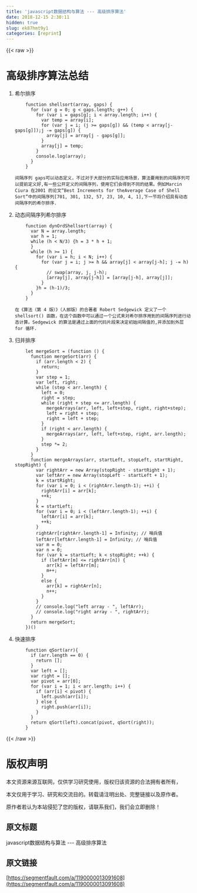 ```yaml
---
title: 'javascript数据结构与算法 --- 高级排序算法' 
date: 2018-12-15 2:30:11
hidden: true
slug: ek87hmt9y1
categories: [reprint]
---
```


{{< raw >}}

                    
<h1 id="articleHeader0">高级排序算法总结</h1>
<ol>
<li>
<p>希尔排序</p>
<div class="widget-codetool" style="display:none;">
      <div class="widget-codetool--inner">
      <span class="selectCode code-tool" data-toggle="tooltip" data-placement="top" title="" data-original-title="全选"></span>
      <span type="button" class="copyCode code-tool" data-toggle="tooltip" data-placement="top" data-clipboard-text="    function shellsort(array, gaps) {
      for (var g = 0; g < gaps.length; g++) {
        for (var i = gaps[g]; i < array.length; i++) {
          var temp = array[i];
          for (var j = i; (j >= gaps[g]) &amp;&amp; (temp < array[j-gaps[g]]);j -= gaps[g]) {
            array[j] = array[j - gaps[g]];
          }
          array[j] = temp;
        }
        console.log(array);
      }
    }" title="" data-original-title="复制"></span>
      <span type="button" class="saveToNote code-tool" data-toggle="tooltip" data-placement="top" title="" data-original-title="放进笔记"></span>
      </div>
      </div><pre class="javascript hljs"><code class="javascript">    <span class="hljs-function"><span class="hljs-keyword">function</span> <span class="hljs-title">shellsort</span>(<span class="hljs-params">array, gaps</span>) </span>{
      <span class="hljs-keyword">for</span> (<span class="hljs-keyword">var</span> g = <span class="hljs-number">0</span>; g &lt; gaps.length; g++) {
        <span class="hljs-keyword">for</span> (<span class="hljs-keyword">var</span> i = gaps[g]; i &lt; array.length; i++) {
          <span class="hljs-keyword">var</span> temp = array[i];
          <span class="hljs-keyword">for</span> (<span class="hljs-keyword">var</span> j = i; (j &gt;= gaps[g]) &amp;&amp; (temp &lt; array[j-gaps[g]]);j -= gaps[g]) {
            array[j] = array[j - gaps[g]];
          }
          array[j] = temp;
        }
        <span class="hljs-built_in">console</span>.log(array);
      }
    }</code></pre>
<div class="widget-codetool" style="display:none;">
      <div class="widget-codetool--inner">
      <span class="selectCode code-tool" data-toggle="tooltip" data-placement="top" title="" data-original-title="全选"></span>
      <span type="button" class="copyCode code-tool" data-toggle="tooltip" data-placement="top" data-clipboard-text="间隔序列 gaps可以动态定义，不过对于大部分的实际应用场景，算法要用到的间隔序列可以提前定义好,有一些公开定义的间隔序列，使用它们会得到不同的结果。例如Marcin Ciura 在2001 的论文“Best Increments for theAverage Case of Shell Sort”中的间隔序列[701, 301, 132, 57, 23, 10, 4, 1],下一节将介绍具有动态间隔序列的希尔排序." title="" data-original-title="复制"></span>
      <span type="button" class="saveToNote code-tool" data-toggle="tooltip" data-placement="top" title="" data-original-title="放进笔记"></span>
      </div>
      </div><pre class="hljs lsl"><code style="word-break: break-word; white-space: initial;">间隔序列 gaps可以动态定义，不过对于大部分的实际应用场景，算法要用到的间隔序列可以提前定义好,有一些公开定义的间隔序列，使用它们会得到不同的结果。例如Marcin Ciura 在<span class="hljs-number">2001</span> 的论文“Best Increments for theAverage Case of Shell Sort”中的间隔序列[<span class="hljs-number">701</span>, <span class="hljs-number">301</span>, <span class="hljs-number">132</span>, <span class="hljs-number">57</span>, <span class="hljs-number">23</span>, <span class="hljs-number">10</span>, <span class="hljs-number">4</span>, <span class="hljs-number">1</span>],下一节将介绍具有动态间隔序列的希尔排序.</code></pre>
</li>
<li>
<p>动态间隔序列希尔排序</p>
<div class="widget-codetool" style="display:none;">
      <div class="widget-codetool--inner">
      <span class="selectCode code-tool" data-toggle="tooltip" data-placement="top" title="" data-original-title="全选"></span>
      <span type="button" class="copyCode code-tool" data-toggle="tooltip" data-placement="top" data-clipboard-text="    function dynOrdShellsort(array) {
      var N = array.length;
      var h = 1;
      while (h < N/3) {h = 3 * h + 1;
      }
      while (h >= 1) {
        for (var i = h; i < N; i++) {
          for (var j = i; j >= h &amp;&amp; array[j] < array[j-h]; j -= h) {
            // swap(array, j, j-h);
            [array[j], array[j-h]] = [array[j-h], array[j]];
          }
        }h = (h-1)/3;
      }
    }" title="" data-original-title="复制"></span>
      <span type="button" class="saveToNote code-tool" data-toggle="tooltip" data-placement="top" title="" data-original-title="放进笔记"></span>
      </div>
      </div><pre class="javascript hljs"><code class="javascript">    <span class="hljs-function"><span class="hljs-keyword">function</span> <span class="hljs-title">dynOrdShellsort</span>(<span class="hljs-params">array</span>) </span>{
      <span class="hljs-keyword">var</span> N = array.length;
      <span class="hljs-keyword">var</span> h = <span class="hljs-number">1</span>;
      <span class="hljs-keyword">while</span> (h &lt; N/<span class="hljs-number">3</span>) {h = <span class="hljs-number">3</span> * h + <span class="hljs-number">1</span>;
      }
      <span class="hljs-keyword">while</span> (h &gt;= <span class="hljs-number">1</span>) {
        <span class="hljs-keyword">for</span> (<span class="hljs-keyword">var</span> i = h; i &lt; N; i++) {
          <span class="hljs-keyword">for</span> (<span class="hljs-keyword">var</span> j = i; j &gt;= h &amp;&amp; array[j] &lt; array[j-h]; j -= h) {
            <span class="hljs-comment">// swap(array, j, j-h);</span>
            [array[j], array[j-h]] = [array[j-h], array[j]];
          }
        }h = (h<span class="hljs-number">-1</span>)/<span class="hljs-number">3</span>;
      }
    }</code></pre>
<div class="widget-codetool" style="display:none;">
      <div class="widget-codetool--inner">
      <span class="selectCode code-tool" data-toggle="tooltip" data-placement="top" title="" data-original-title="全选"></span>
      <span type="button" class="copyCode code-tool" data-toggle="tooltip" data-placement="top" data-clipboard-text="在《算法（第 4 版）》（人邮版）的合著者 Robert Sedgewick 定义了一个   shellsort() 函数，在这个函数中可以通过一个公式来对希尔排序用到的间隔序列进行动态计算。Sedgewick 的算法是通过上面的代码片段来决定初始间隔值的,并添加到外层 for 循环." title="" data-original-title="复制"></span>
      <span type="button" class="saveToNote code-tool" data-toggle="tooltip" data-placement="top" title="" data-original-title="放进笔记"></span>
      </div>
      </div><pre class="hljs actionscript"><code style="word-break: break-word; white-space: initial;">在《算法（第 <span class="hljs-number">4</span> 版）》（人邮版）的合著者 Robert Sedgewick 定义了一个   shellsort() 函数，在这个函数中可以通过一个公式来对希尔排序用到的间隔序列进行动态计算。Sedgewick 的算法是通过上面的代码片段来决定初始间隔值的,并添加到外层 <span class="hljs-keyword">for</span> 循环.</code></pre>
</li>
<li>
<p>归并排序</p>
<div class="widget-codetool" style="display:none;">
      <div class="widget-codetool--inner">
      <span class="selectCode code-tool" data-toggle="tooltip" data-placement="top" title="" data-original-title="全选"></span>
      <span type="button" class="copyCode code-tool" data-toggle="tooltip" data-placement="top" data-clipboard-text="    let mergeSort = (function () {
      function mergeSort(arr) {
        if (arr.length < 2) {
          return;
        }
        var step = 1;
        var left, right;
        while (step < arr.length) {
          left = 0;
          right = step;
          while (right + step <= arr.length) {
            mergeArrays(arr, left, left+step, right, right+step);
            left = right + step;
            right = left + step;
          }
          if (right < arr.length) {
            mergeArrays(arr, left, left+step, right, arr.length);
          }
          step *= 2;
        }
      }
      function mergeArrays(arr, startLeft, stopLeft, startRight, stopRight) {
        var rightArr = new Array(stopRight - startRight + 1);
        var leftArr = new Array(stopLeft - startLeft + 1);
        k = startRight;
        for (var i = 0; i < (rightArr.length-1); ++i) {
          rightArr[i] = arr[k];
          ++k;
        }
        k = startLeft;
        for (var i = 0; i < (leftArr.length-1); ++i) {
          leftArr[i] = arr[k];
          ++k;
        }
        rightArr[rightArr.length-1] = Infinity; // 哨兵值
        leftArr[leftArr.length-1] = Infinity; // 哨兵值
        var m = 0;
        var n = 0;
        for (var k = startLeft; k < stopRight; ++k) {
          if (leftArr[m] <= rightArr[n]) {
            arr[k] = leftArr[m];
            m++;
          }
          else {
            arr[k] = rightArr[n];
            n++;
          }
        }
        // console.log(&quot;left array - &quot;, leftArr);
        // console.log(&quot;right array - &quot;, rightArr);
      }
      return mergeSort;
    })()" title="" data-original-title="复制"></span>
      <span type="button" class="saveToNote code-tool" data-toggle="tooltip" data-placement="top" title="" data-original-title="放进笔记"></span>
      </div>
      </div><pre class="javascript hljs"><code class="javascript">    <span class="hljs-keyword">let</span> mergeSort = (<span class="hljs-function"><span class="hljs-keyword">function</span> (<span class="hljs-params"></span>) </span>{
      <span class="hljs-function"><span class="hljs-keyword">function</span> <span class="hljs-title">mergeSort</span>(<span class="hljs-params">arr</span>) </span>{
        <span class="hljs-keyword">if</span> (arr.length &lt; <span class="hljs-number">2</span>) {
          <span class="hljs-keyword">return</span>;
        }
        <span class="hljs-keyword">var</span> step = <span class="hljs-number">1</span>;
        <span class="hljs-keyword">var</span> left, right;
        <span class="hljs-keyword">while</span> (step &lt; arr.length) {
          left = <span class="hljs-number">0</span>;
          right = step;
          <span class="hljs-keyword">while</span> (right + step &lt;= arr.length) {
            mergeArrays(arr, left, left+step, right, right+step);
            left = right + step;
            right = left + step;
          }
          <span class="hljs-keyword">if</span> (right &lt; arr.length) {
            mergeArrays(arr, left, left+step, right, arr.length);
          }
          step *= <span class="hljs-number">2</span>;
        }
      }
      <span class="hljs-function"><span class="hljs-keyword">function</span> <span class="hljs-title">mergeArrays</span>(<span class="hljs-params">arr, startLeft, stopLeft, startRight, stopRight</span>) </span>{
        <span class="hljs-keyword">var</span> rightArr = <span class="hljs-keyword">new</span> <span class="hljs-built_in">Array</span>(stopRight - startRight + <span class="hljs-number">1</span>);
        <span class="hljs-keyword">var</span> leftArr = <span class="hljs-keyword">new</span> <span class="hljs-built_in">Array</span>(stopLeft - startLeft + <span class="hljs-number">1</span>);
        k = startRight;
        <span class="hljs-keyword">for</span> (<span class="hljs-keyword">var</span> i = <span class="hljs-number">0</span>; i &lt; (rightArr.length<span class="hljs-number">-1</span>); ++i) {
          rightArr[i] = arr[k];
          ++k;
        }
        k = startLeft;
        <span class="hljs-keyword">for</span> (<span class="hljs-keyword">var</span> i = <span class="hljs-number">0</span>; i &lt; (leftArr.length<span class="hljs-number">-1</span>); ++i) {
          leftArr[i] = arr[k];
          ++k;
        }
        rightArr[rightArr.length<span class="hljs-number">-1</span>] = <span class="hljs-literal">Infinity</span>; <span class="hljs-comment">// 哨兵值</span>
        leftArr[leftArr.length<span class="hljs-number">-1</span>] = <span class="hljs-literal">Infinity</span>; <span class="hljs-comment">// 哨兵值</span>
        <span class="hljs-keyword">var</span> m = <span class="hljs-number">0</span>;
        <span class="hljs-keyword">var</span> n = <span class="hljs-number">0</span>;
        <span class="hljs-keyword">for</span> (<span class="hljs-keyword">var</span> k = startLeft; k &lt; stopRight; ++k) {
          <span class="hljs-keyword">if</span> (leftArr[m] &lt;= rightArr[n]) {
            arr[k] = leftArr[m];
            m++;
          }
          <span class="hljs-keyword">else</span> {
            arr[k] = rightArr[n];
            n++;
          }
        }
        <span class="hljs-comment">// console.log("left array - ", leftArr);</span>
        <span class="hljs-comment">// console.log("right array - ", rightArr);</span>
      }
      <span class="hljs-keyword">return</span> mergeSort;
    })()</code></pre>
</li>
<li>
<p>快速排序</p>
<div class="widget-codetool" style="display:none;">
      <div class="widget-codetool--inner">
      <span class="selectCode code-tool" data-toggle="tooltip" data-placement="top" title="" data-original-title="全选"></span>
      <span type="button" class="copyCode code-tool" data-toggle="tooltip" data-placement="top" data-clipboard-text="    function qSort(arr){
      if (arr.length == 0) {
        return [];
      }
      var left = [];
      var right = [];
      var pivot = arr[0];
      for (var i = 1; i < arr.length; i++) {
        if (arr[i] < pivot) {
          left.push(arr[i]);
        } else {
          right.push(arr[i]);
        }
      }
      return qSort(left).concat(pivot, qSort(right));
    }" title="" data-original-title="复制"></span>
      <span type="button" class="saveToNote code-tool" data-toggle="tooltip" data-placement="top" title="" data-original-title="放进笔记"></span>
      </div>
      </div><pre class="javascript hljs"><code class="javascript">    <span class="hljs-function"><span class="hljs-keyword">function</span> <span class="hljs-title">qSort</span>(<span class="hljs-params">arr</span>)</span>{
      <span class="hljs-keyword">if</span> (arr.length == <span class="hljs-number">0</span>) {
        <span class="hljs-keyword">return</span> [];
      }
      <span class="hljs-keyword">var</span> left = [];
      <span class="hljs-keyword">var</span> right = [];
      <span class="hljs-keyword">var</span> pivot = arr[<span class="hljs-number">0</span>];
      <span class="hljs-keyword">for</span> (<span class="hljs-keyword">var</span> i = <span class="hljs-number">1</span>; i &lt; arr.length; i++) {
        <span class="hljs-keyword">if</span> (arr[i] &lt; pivot) {
          left.push(arr[i]);
        } <span class="hljs-keyword">else</span> {
          right.push(arr[i]);
        }
      }
      <span class="hljs-keyword">return</span> qSort(left).concat(pivot, qSort(right));
    }</code></pre>
</li>
</ol>

                
{{< /raw >}}

# 版权声明
本文资源来源互联网，仅供学习研究使用，版权归该资源的合法拥有者所有，

本文仅用于学习、研究和交流目的。转载请注明出处、完整链接以及原作者。

原作者若认为本站侵犯了您的版权，请联系我们，我们会立即删除！

## 原文标题
javascript数据结构与算法 --- 高级排序算法

## 原文链接
[https://segmentfault.com/a/1190000013091608](https://segmentfault.com/a/1190000013091608)

